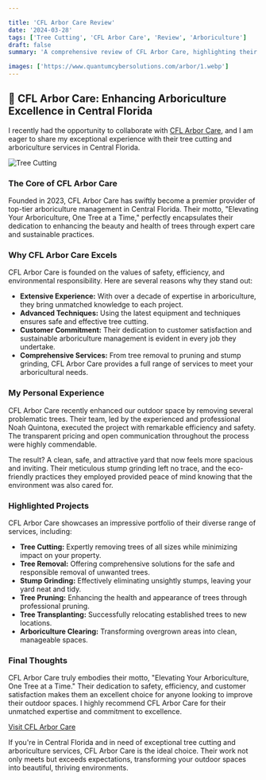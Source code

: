 ```yaml
---

title: 'CFL Arbor Care Review'
date: '2024-03-28'
tags: ['Tree Cutting', 'CFL Arbor Care', 'Review', 'Arboriculture']
draft: false
summary: 'A comprehensive review of CFL Arbor Care, highlighting their exceptional tree cutting and arboriculture services in Central Florida.'

images: ['https://www.quantumcybersolutions.com/arbor/1.webp']
---
```


## 🌟 CFL Arbor Care: Enhancing Arboriculture Excellence in Central Florida

I recently had the opportunity to collaborate with [CFL Arbor Care](https://www.cflarborcare.com/), and I am eager to share my exceptional experience with their tree cutting and arboriculture services in Central Florida.

![Tree Cutting](https://www.quantumcybersolutions.com/arbor/1.webp)

### The Core of CFL Arbor Care

Founded in 2023, CFL Arbor Care has swiftly become a premier provider of top-tier arboriculture management in Central Florida. Their motto, "Elevating Your Arboriculture, One Tree at a Time," perfectly encapsulates their dedication to enhancing the beauty and health of trees through expert care and sustainable practices.

### Why CFL Arbor Care Excels

CFL Arbor Care is founded on the values of safety, efficiency, and environmental responsibility. Here are several reasons why they stand out:

- **Extensive Experience:** With over a decade of expertise in arboriculture, they bring unmatched knowledge to each project.
- **Advanced Techniques:** Using the latest equipment and techniques ensures safe and effective tree cutting.
- **Customer Commitment:** Their dedication to customer satisfaction and sustainable arboriculture management is evident in every job they undertake.
- **Comprehensive Services:** From tree removal to pruning and stump grinding, CFL Arbor Care provides a full range of services to meet your arboricultural needs.

### My Personal Experience

CFL Arbor Care recently enhanced our outdoor space by removing several problematic trees. Their team, led by the experienced and professional Noah Quintona, executed the project with remarkable efficiency and safety. The transparent pricing and open communication throughout the process were highly commendable.

The result? A clean, safe, and attractive yard that now feels more spacious and inviting. Their meticulous stump grinding left no trace, and the eco-friendly practices they employed provided peace of mind knowing that the environment was also cared for.

### Highlighted Projects

CFL Arbor Care showcases an impressive portfolio of their diverse range of services, including:

- **Tree Cutting:** Expertly removing trees of all sizes while minimizing impact on your property.
- **Tree Removal:** Offering comprehensive solutions for the safe and responsible removal of unwanted trees.
- **Stump Grinding:** Effectively eliminating unsightly stumps, leaving your yard neat and tidy.
- **Tree Pruning:** Enhancing the health and appearance of trees through professional pruning.
- **Tree Transplanting:** Successfully relocating established trees to new locations.
- **Arboriculture Clearing:** Transforming overgrown areas into clean, manageable spaces.

### Final Thoughts

CFL Arbor Care truly embodies their motto, "Elevating Your Arboriculture, One Tree at a Time." Their dedication to safety, efficiency, and customer satisfaction makes them an excellent choice for anyone looking to improve their outdoor spaces. I highly recommend CFL Arbor Care for their unmatched expertise and commitment to excellence.

[Visit CFL Arbor Care](https://www.cflarborcare.com/)

If you're in Central Florida and in need of exceptional tree cutting and arboriculture services, CFL Arbor Care is the ideal choice. Their work not only meets but exceeds expectations, transforming your outdoor spaces into beautiful, thriving environments.
